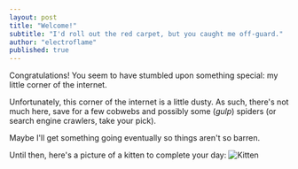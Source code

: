 ```yaml
---
layout: post
title: "Welcome!"
subtitle: "I'd roll out the red carpet, but you caught me off-guard."
author: "electroflame"
published: true
---
```


Congratulations!  You seem to have stumbled upon something special: my little corner of the internet.

Unfortunately, this corner of the internet is a little dusty.  As such, there's not much here, save for a few cobwebs and possibly some (*gulp*) spiders (or search engine crawlers, take your pick).

Maybe I'll get something going eventually so things aren't so barren.

Until then, here's a picture of a kitten to complete your day:
![Kitten](http://i.imgur.com/XzDaKOll.jpg)